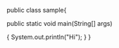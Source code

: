 public class sample{

public static void main(String[] args)

  {
      System.out.println("Hi");
  }
}
